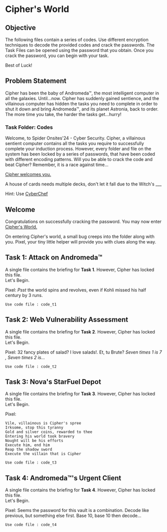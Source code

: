 # Cipher's World

## Objective

The following files contain a series of codes. Use different encryption techniques to decode the provided codes and crack the passwords. The Task Files can be opened using the password that you obtain.
Once you crack the password, you can begin with your task. 

Best of Luck!


## Problem Statement

Cipher has been the baby of Andromeda™, the most intelligent computer in all the galaxies. Until...now. Cipher has suddenly gained sentience, and the villainous computer has hidden the tasks you need to complete in order to shut it down and bring Andromeda™, and its planet Astronia, back to order. The more time you take, the harder the tasks get...hurry!


### Task Folder: Codes

Welcome, to Spider Onsites'24 - Cyber Security. Cipher, a villainous sentient computer contains all the tasks you require to successfully complete your induction process. However, every folder and file on the system has been locked by a series of passwords, that have been coded with different encoding patterns.
Will you be able to crack the code and beat Cipher? Remember, it is a race against time...

[Cipher welcomes you.](https://uploadnow.io/f/bvBJHHg)

A house of cards needs multiple decks, don't let it fall due to the Witch's ___

Hint: Use [CyberChef](https://gchq.github.io/CyberChef/)

## **Welcome**

Congratulations on successfully cracking the password. You may now enter [Cipher's World.](https://uploadnow.io/f/b5qsQpB)

On entering Cipher's world, a small bug creeps into the folder along with you. Pixel, your tiny little helper will provide you with clues along the way.

## **Task 1: Attack on Andromeda™**

A single file contains the briefing for **Task 1**. However, Cipher has locked this file.  
Let's Begin.

Pixel: _Psst_ the world spins and revolves, even if Kohli missed his half century by 3 runs.

```
Use code file : code_t1
```
## **Task 2: Web Vulnerability Assessment**

A single file contains the briefing for **Task 2**. However, Cipher has locked this file.  
Let's Begin.

Pixel: 32 fancy plates of salad? I love salads!. Et, tu Brute? _Seven times 1 is 7 , Seven times 2 is..._

```
Use code file : code_t2
```

## **Task 3: Nova's StarFuel Depot**

A single file contains the briefing for **Task 3**. However, Cipher has locked this file.  
Let's Begin.

Pixel: 

`Vile, villainous is Cipher's spree`  
`Irksome, stop this tyranny`<br>
`Gold and silver coins, rewarded to thee`<br>
`Entering his world took bravery`<br>
`Nought will be his efforts`<br>
`Execute him, end him` <br>
`Reap the shadow sword`<br>
`Execute the villain that is Cipher`<br>
       

```
Use code file : code_t3
```

## **Task 4: Andromeda™'s Urgent Client**

A single file contains the briefing for **Task 4**. However, Cipher has locked this file.  
Let's Begin.

Pixel: Seems the password for this vault is a combination. Decode like previous, but something else first. Base 10, base 10 then decode...

```
Use code file : code_t4
```







